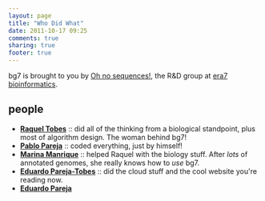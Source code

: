 ```yaml
---
layout: page
title: "Who Did What"
date: 2011-10-17 09:25
comments: true
sharing: true
footer: true
---
```


bg7 is brought to you by [Oh no sequences!](http://ohnosequences.com), the R&D group at [era7 bioinformatics](http://era7bioinformatics.com). 

## people ##

- [**Raquel Tobes**](http://mendeley.com/profiles/raquel-tobes)	:: did all of the thinking from a biological standpoint, plus most of algorithm design. The woman behind bg7!
- [**Pablo Pareja**](http://http://about.me/pablopareja) :: coded everything, just by himself!
- [**Marina Manrique**](http://marinamanrique.name) :: helped Raquel with the biology stuff. After _lots_ of annotated genomes, she really knows how to _use_ bg7.
- [**Eduardo Pareja-Tobes**](http://eduardo.pareja-tobes.name) :: did the cloud stuff and the cool website you're reading now.
- [**Eduardo Pareja**](http://www.eduardopareja.name)
